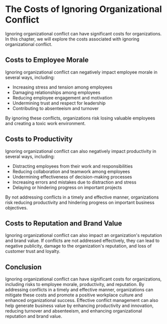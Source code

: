# The Costs of Ignoring Organizational Conflict

Ignoring organizational conflict can have significant costs for organizations. In this chapter, we will explore the costs associated with ignoring organizational conflict.

Costs to Employee Morale
------------------------

Ignoring organizational conflict can negatively impact employee morale in several ways, including:

* Increasing stress and tension among employees
* Damaging relationships among employees
* Reducing employee engagement and motivation
* Undermining trust and respect for leadership
* Contributing to absenteeism and turnover

By ignoring these conflicts, organizations risk losing valuable employees and creating a toxic work environment.

Costs to Productivity
---------------------

Ignoring organizational conflict can also negatively impact productivity in several ways, including:

* Distracting employees from their work and responsibilities
* Reducing collaboration and teamwork among employees
* Undermining effectiveness of decision-making processes
* Increasing errors and mistakes due to distraction and stress
* Delaying or hindering progress on important projects

By not addressing conflicts in a timely and effective manner, organizations risk reducing productivity and hindering progress on important business objectives.

Costs to Reputation and Brand Value
-----------------------------------

Ignoring organizational conflict can also impact an organization's reputation and brand value. If conflicts are not addressed effectively, they can lead to negative publicity, damage to the organization's reputation, and loss of customer trust and loyalty.

Conclusion
----------

Ignoring organizational conflict can have significant costs for organizations, including risks to employee morale, productivity, and reputation. By addressing conflicts in a timely and effective manner, organizations can mitigate these costs and promote a positive workplace culture and enhanced organizational success. Effective conflict management can also help generate business value by enhancing productivity and innovation, reducing turnover and absenteeism, and enhancing organizational reputation and brand value.

